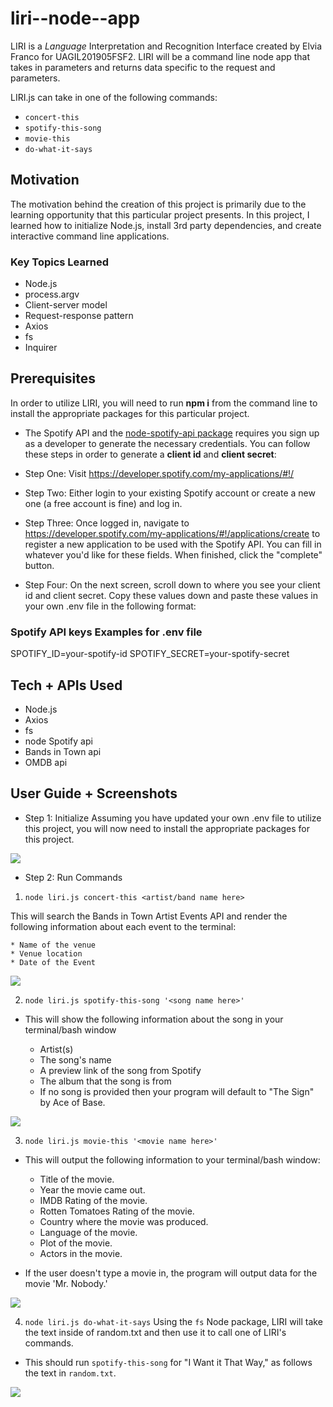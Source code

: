# liri--node--app

LIRI is a _Language_ Interpretation and Recognition Interface created by Elvia Franco for UAGIL201905FSF2. 
 LIRI will be a command line node app that takes in parameters and returns data specific to the request and parameters. 

LIRI.js can take in one of the following commands: 
* `concert-this`
* `spotify-this-song`
* `movie-this`
* `do-what-it-says`

## Motivation 

The motivation behind the creation of this project is primarily due to the learning opportunity that this particular project presents. In this project, I learned how to initialize Node.js, install 3rd party dependencies, and create interactive command line applications. 

### Key Topics Learned
* Node.js
* process.argv
* Client-server model
* Request-response pattern
* Axios
* fs
* Inquirer

## Prerequisites

In order to utilize LIRI, you will need to run **npm i** from the command line to install the appropriate packages for this particular project. 

* The Spotify API and the [node-spotify-api package](https://www.npmjs.com/package/node-spotify-api) requires you sign up as a developer to generate the necessary credentials. You can follow these steps in order to generate a **client id** and **client secret**: 

* Step One: Visit <https://developer.spotify.com/my-applications/#!/>

* Step Two: Either login to your existing Spotify account or create a new one (a free account is fine) and log in.

* Step Three: Once logged in, navigate to <https://developer.spotify.com/my-applications/#!/applications/create> to register a new application to be used with the Spotify API. You can fill in whatever you'd like for these fields. When finished, click the "complete" button.

* Step Four: On the next screen, scroll down to where you see your client id and client secret. Copy these values down and paste these values in your own .env file in the following format:

### Spotify API keys Examples for .env file

SPOTIFY_ID=your-spotify-id
SPOTIFY_SECRET=your-spotify-secret

## Tech + APIs Used
* Node.js
* Axios
* fs
* node Spotify api 
* Bands in Town api
* OMDB api

## User Guide + Screenshots

* Step 1: Initialize 
Assuming you have updated your own .env file to utilize this project, you will now need to install the appropriate packages for this project. 

![](https://drive.google.com/uc?export=view&id=1mLiZkzVWhemO-w3_yQhOHm62DMkiLB-Q)


* Step 2: Run Commands 
1. `node liri.js concert-this <artist/band name here>`

This will search the Bands in Town Artist Events API and render the following information about each event to the terminal:

    * Name of the venue
    * Venue location
    * Date of the Event

![](https://drive.google.com/uc?export=view&id=1sGcEAESqu2IfCmTvzr9ucEoVOkSzN59F)

2. `node liri.js spotify-this-song '<song name here>'`
* This will show the following information about the song in your terminal/bash window

    * Artist(s)
    * The song's name
    * A preview link of the song from Spotify
    * The album that the song is from
    * If no song is provided then your program will default to "The Sign" by Ace of Base.

![](https://drive.google.com/uc?export=view&id=1K5LhyVNyLSvK5J8A1awpA-OJU_Hdj49j)

3. `node liri.js movie-this '<movie name here>'`
* This will output the following information to your terminal/bash window:
    * Title of the movie.
    * Year the movie came out.
    * IMDB Rating of the movie.
    * Rotten Tomatoes Rating of the movie.
    * Country where the movie was produced.
    * Language of the movie.
    * Plot of the movie.
    * Actors in the movie.

* If the user doesn't type a movie in, the program will output data for the movie 'Mr. Nobody.'

![](https://drive.google.com/uc?export=view&id=1sWcxgkNpyWDfT_JC_dvFQGv9iZzRmVlL)

4. `node liri.js do-what-it-says`
Using the `fs` Node package, LIRI will take the text inside of random.txt and then use it to call one of LIRI's commands.

* This should run `spotify-this-song` for "I Want it That Way," as follows the text in `random.txt`.

![](https://drive.google.com/uc?export=view&id=141AmbGWxQzUB_5yo82jFXew-V3ZewafN)

